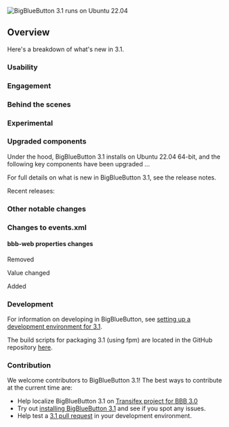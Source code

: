 
![BigBlueButton 3.1 runs on Ubuntu 22.04](/img/30_BBB_header.png)

## Overview

<!-- BigBlueButton 3.1 offers users improved usability, increased engagement, and more performance. -->

<!-- - **Usability** - making common functions (such as raise hand) easier
- **Engagement** - giving the instructor more ways to engage students
- **Performance** - increasing overall performance and scalability -->

Here's a breakdown of what's new in 3.1.

### Usability



### Engagement


<!-- ### Analytics -->


### Behind the scenes


### Experimental


### Upgraded components

Under the hood, BigBlueButton 3.1 installs on Ubuntu 22.04 64-bit, and the following key components have been upgraded
...

For full details on what is new in BigBlueButton 3.1, see the release notes.


Recent releases:


### Other notable changes


### Changes to events.xml


#### bbb-web properties changes

Removed

Value changed

Added


### Development

For information on developing in BigBlueButton, see [setting up a development environment for 3.1](/development/guide).

The build scripts for packaging 3.1 (using fpm) are located in the GitHub repository [here](https://github.com/bigbluebutton/bigbluebutton/tree/v3.1.x-release/build).

### Contribution

We welcome contributors to BigBlueButton 3.1!  The best ways to contribute at the current time are:

- Help localize BigBlueButton 3.1 on [Transifex project for BBB 3.0](https://www.transifex.com/bigbluebutton/bigbluebutton-v31-html5-client/dashboard/)
- Try out [installing BigBlueButton 3.1](/administration/install) and see if you spot any issues.
- Help test a [3.1 pull request](https://github.com/bigbluebutton/bigbluebutton/pulls?q=is%3Aopen+is%3Apr+milestone%3A%22Release+3.1%22) in your development environment.
  <!-- TODO create a GitHub label for contributions-welcome and link here -->
